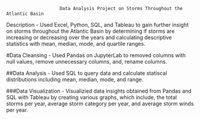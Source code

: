                         Data Analysis Project on Storms Throughout the Atlantic Basin

Description - Used Excel, Python, SQL, and Tableau to gain further insight on storms throughout the Atlantic Basin 
by determining if storms are increasing or decreasing over the years and calculating descriptive statistics 
with mean, median, mode, and quartile ranges.

#Data Cleansing - Used Pandas on JupyterLab to removed columns with null values, remove unnecessary columns, and, rename columns.

##Data Analysis - Used SQL to query data and calculate statiscal distributions including mean, median, mode, and range.

###Data Visualization - Visualizied data insights obtained from Pandas and SQL with Tableau by creating various graphs, which include, 
the total storms per year, average storm category per year, and average storm winds per year.

